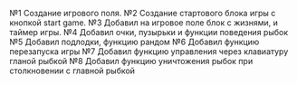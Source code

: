 №1 Создание игрового поля.
№2 Создание стартового блока игры с кнопкой start game.
№3 Добавил на игровое поле блок с жизнями, и таймер игры.
№4 Добавил очки, пузырьки и функции поведения рыбок
№5 Добавил подлодки, функцию рандом
№6 Добавил функцию перезапуска игры
№7 Добавил функцию управления через клавиатуру гланой рыбкой
№8 Добавил функцию уничтожения рыбок при столкновении с главной рыбкой